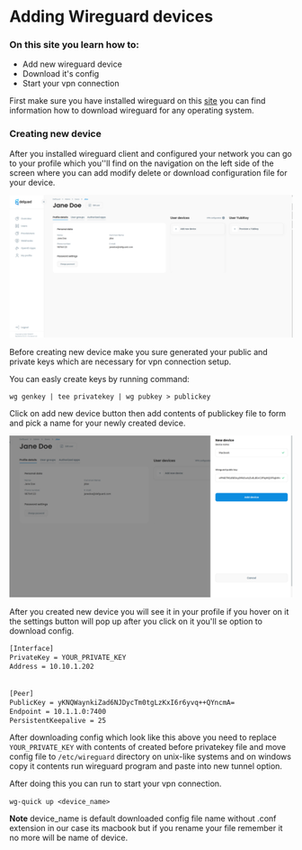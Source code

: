# Adding Wireguard devices

### On this site you learn how to:

* Add new wireguard device
* Download it's config
* Start your vpn connection

First make sure you have installed wireguard on this [site](https://www.wireguard.com/install/) you can find information how to download wireguard for any operating system.

### Creating new device

After you installed wireguard client and configured your network you can go to your profile which you''ll find on the navigation on the left side of the screen where you can add modify delete or download configuration file for your device.

![Profile page](../.gitbook/assets/profile.png)



Before creating new device make you sure generated your public and private keys which are necessary for vpn connection setup.

You can easly create keys by running command:

```
wg genkey | tee privatekey | wg pubkey > publickey
```

Click on add new device button then add contents of publickey file to form and pick a name for your newly created device.

![New device Form](../.gitbook/assets/adddevice.png)

After you created new device you will see it in your profile if you hover on it the settings button will pop up after you click on it you'll se option to download config.

```
[Interface]
PrivateKey = YOUR_PRIVATE_KEY
Address = 10.10.1.202


[Peer]
PublicKey = yKNQWaynkiZad6NJDycTm0tgLzKxI6r6yvq++QYncmA=
Endpoint = 10.1.1.0:7400
PersistentKeepalive = 25
```

After downloading config which look like this above you need to replace `YOUR_PRIVATE_KEY` with contents of created before privatekey file and move config file to `/etc/wireguard` directory on  unix-like systems and on windows copy it contents run wireguard program and paste into new tunnel option.

After doing this you can run to start your vpn connection.

`wg-quick up <device_name>`&#x20;

&#x20;**Note** device\_name is default downloaded config file name without .conf extension in our case its macbook but if you rename your file remember it no more will be name of device.
